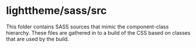 # lighttheme/sass/src

This folder contains SASS sources that mimic the component-class hierarchy. These files
are gathered in to a build of the CSS based on classes that are used by the build.
